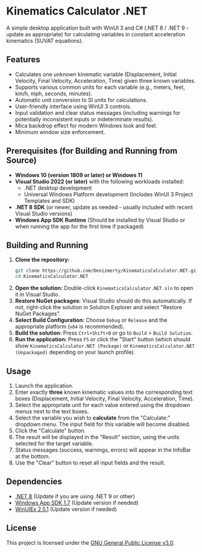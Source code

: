 ﻿# Kinematics Calculator .NET

A simple desktop application built with WinUI 3 and C# (.NET 8 / .NET 9 - update as appropriate) for calculating variables in constant acceleration kinematics (SUVAT equations).

## Features

*   Calculates one unknown kinematic variable (Displacement, Initial Velocity, Final Velocity, Acceleration, Time) given three known variables.
*   Supports various common units for each variable (e.g., meters, feet, km/h, mph, seconds, minutes).
*   Automatic unit conversion to SI units for calculations.
*   User-friendly interface using WinUI 3 controls.
*   Input validation and clear status messages (including warnings for potentially inconsistent inputs or indeterminate results).
*   Mica backdrop effect for modern Windows look and feel.
*   Minimum window size enforcement.

## Prerequisites (for Building and Running from Source)

*   **Windows 10 (version 1809 or later) or Windows 11**
*   **Visual Studio 2022 (or later)** with the following workloads installed:
    *   .NET desktop development
    *   Universal Windows Platform development (Includes WinUI 3 Project Templates and SDK)
*   **.NET 8 SDK** (or newer, update as needed - usually included with recent Visual Studio versions)
*   **Windows App SDK Runtime** (Should be installed by Visual Studio or when running the app for the first time if packaged)

## Building and Running

1.  **Clone the repository:**
    ```bash
    git clone https://github.com/Denizmerty/KinematicsCalculator.NET.git
    cd KinematicsCalculator.NET
    ```
2.  **Open the solution:** Double-click `KinematicsCalculator.NET.sln` to open it in Visual Studio.
3.  **Restore NuGet packages:** Visual Studio should do this automatically. If not, right-click the solution in Solution Explorer and select "Restore NuGet Packages".
4.  **Select Build Configuration:** Choose `Debug` or `Release` and the appropriate platform (`x64` is recommended).
5.  **Build the solution:** Press `Ctrl+Shift+B` or go to `Build` > `Build Solution`.
6.  **Run the application:** Press `F5` or click the "Start" button (which should show `KinematicsCalculator.NET (Package)` or `KinematicsCalculator.NET (Unpackaged)` depending on your launch profile).

## Usage

1.  Launch the application.
2.  Enter exactly **three** known kinematic values into the corresponding text boxes (Displacement, Initial Velocity, Final Velocity, Acceleration, Time).
3.  Select the appropriate unit for each value entered using the dropdown menus next to the text boxes.
4.  Select the variable you wish to **calculate** from the "Calculate:" dropdown menu. The input field for this variable will become disabled.
5.  Click the "Calculate" button.
6.  The result will be displayed in the "Result" section, using the units selected for the target variable.
7.  Status messages (success, warnings, errors) will appear in the InfoBar at the bottom.
8.  Use the "Clear" button to reset all input fields and the result.

## Dependencies

*   [.NET 8](https://dotnet.microsoft.com/en-us/download/dotnet/8.0) (Update if you are using .NET 9 or other)
*   [Windows App SDK 1.7](https://learn.microsoft.com/en-us/windows/apps/windows-app-sdk/) (Update version if needed)
*   [WinUIEx 2.5.1](https://github.com/dotMorten/WinUIEx) (Update version if needed)

## License

This project is licensed under the [GNU General Public License v3.0](LICENSE).